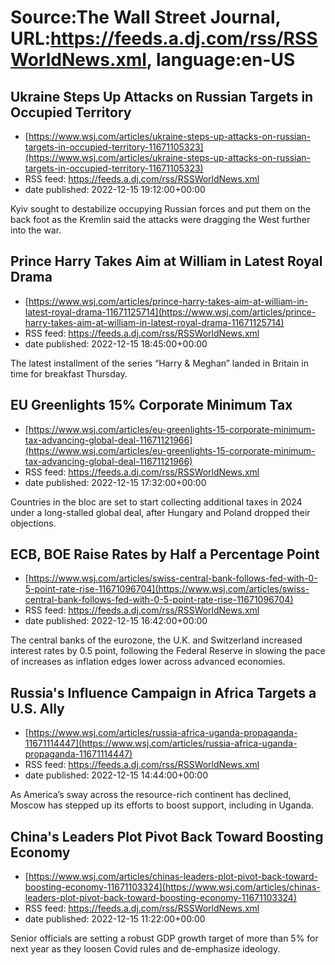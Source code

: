 # Source:The Wall Street Journal, URL:https://feeds.a.dj.com/rss/RSSWorldNews.xml, language:en-US

## Ukraine Steps Up Attacks on Russian Targets in Occupied Territory
 - [https://www.wsj.com/articles/ukraine-steps-up-attacks-on-russian-targets-in-occupied-territory-11671105323](https://www.wsj.com/articles/ukraine-steps-up-attacks-on-russian-targets-in-occupied-territory-11671105323)
 - RSS feed: https://feeds.a.dj.com/rss/RSSWorldNews.xml
 - date published: 2022-12-15 19:12:00+00:00

Kyiv sought to destabilize occupying Russian forces and put them on the back foot as the Kremlin said the attacks were dragging the West further into the war.

## Prince Harry Takes Aim at William in Latest Royal Drama
 - [https://www.wsj.com/articles/prince-harry-takes-aim-at-william-in-latest-royal-drama-11671125714](https://www.wsj.com/articles/prince-harry-takes-aim-at-william-in-latest-royal-drama-11671125714)
 - RSS feed: https://feeds.a.dj.com/rss/RSSWorldNews.xml
 - date published: 2022-12-15 18:45:00+00:00

The latest installment of the series “Harry &amp; Meghan” landed in Britain in time for breakfast Thursday.

## EU Greenlights 15% Corporate Minimum Tax
 - [https://www.wsj.com/articles/eu-greenlights-15-corporate-minimum-tax-advancing-global-deal-11671121966](https://www.wsj.com/articles/eu-greenlights-15-corporate-minimum-tax-advancing-global-deal-11671121966)
 - RSS feed: https://feeds.a.dj.com/rss/RSSWorldNews.xml
 - date published: 2022-12-15 17:32:00+00:00

Countries in the bloc are set to start collecting additional taxes in 2024 under a long-stalled global deal, after Hungary and Poland dropped their objections.

## ECB, BOE Raise Rates by Half a Percentage Point
 - [https://www.wsj.com/articles/swiss-central-bank-follows-fed-with-0-5-point-rate-rise-11671096704](https://www.wsj.com/articles/swiss-central-bank-follows-fed-with-0-5-point-rate-rise-11671096704)
 - RSS feed: https://feeds.a.dj.com/rss/RSSWorldNews.xml
 - date published: 2022-12-15 16:42:00+00:00

The central banks of the eurozone, the U.K. and Switzerland increased interest rates by 0.5 point, following the Federal Reserve in slowing the pace of increases as inflation edges lower across advanced economies.

## Russia's Influence Campaign in Africa Targets a U.S. Ally
 - [https://www.wsj.com/articles/russia-africa-uganda-propaganda-11671114447](https://www.wsj.com/articles/russia-africa-uganda-propaganda-11671114447)
 - RSS feed: https://feeds.a.dj.com/rss/RSSWorldNews.xml
 - date published: 2022-12-15 14:44:00+00:00

As America’s sway across the resource-rich continent has declined, Moscow has stepped up its efforts to boost support, including in Uganda.

## China's Leaders Plot Pivot Back Toward Boosting Economy
 - [https://www.wsj.com/articles/chinas-leaders-plot-pivot-back-toward-boosting-economy-11671103324](https://www.wsj.com/articles/chinas-leaders-plot-pivot-back-toward-boosting-economy-11671103324)
 - RSS feed: https://feeds.a.dj.com/rss/RSSWorldNews.xml
 - date published: 2022-12-15 11:22:00+00:00

Senior officials are setting a robust GDP growth target of more than 5% for next year as they loosen Covid rules and de-emphasize ideology.

